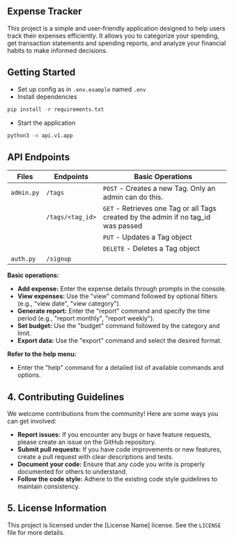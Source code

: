 ## **Expense Tracker**

This project is a simple and user-friendly application designed to help users track their expenses efficiently.  It allows you to categorize your spending, get transaction statements and spending reports, and analyze your financial habits to make informed decisions.

## Getting Started

* Set up config as in `.env.example` named `.env`
* Install dependencies 
```python
pip install -r requirements.txt
```
* Start the application
```cmd
python3 -m api.v1.app
```

## API Endpoints

| Files | Endpoints | Basic Operations |
| ----- | ----- | ------ |
| `admin.py` | `/tags` | `POST` - Creates a new Tag. Only an admin can do this.
| | `/tags/<tag_id>` | `GET` - Retrieves one Tag or all Tags created by the admin if no tag_id was passed |
| | | `PUT` - Updates a Tag object |
| | | `DELETE` - Deletes a Tag object |
| `auth.py` |  `/signup` | 



**Basic operations:**

* **Add expense:**  Enter the expense details through prompts in the console.
* **View expenses:**  Use the "view" command followed by optional filters (e.g., "view date", "view category").
* **Generate report:**  Enter the "report" command and specify the time period (e.g., "report monthly", "report weekly").
* **Set budget:**  Use the "budget" command followed by the category and limit.
* **Export data:**  Use the "export" command and select the desired format.

**Refer to the help menu:**

* Enter the "help" command for a detailed list of available commands and options.

## 4. Contributing Guidelines

We welcome contributions from the community! Here are some ways you can get involved:

* **Report issues:**  If you encounter any bugs or have feature requests, please create an issue on the GitHub repository.
* **Submit pull requests:**  If you have code improvements or new features, create a pull request with clear descriptions and tests.
* **Document your code:**  Ensure that any code you write is properly documented for others to understand.
* **Follow the code style:**  Adhere to the existing code style guidelines to maintain consistency.

## 5. License Information

This project is licensed under the [License Name] license. See the `LICENSE` file for more details.

